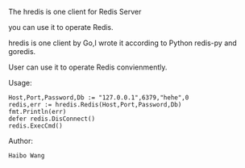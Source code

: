 The hredis is one client for Redis Server

you can use it to operate Redis.

hredis is one client by Go,I wrote it according to Python redis-py and goredis.

User can use it to operate Redis convienmently.

Usage:


	Host,Port,Password,Db := "127.0.0.1",6379,"hehe",0
	redis,err := hredis.Redis(Host,Port,Password,Db)
	fmt.Println(err)
	defer redis.DisConnect()
	redis.ExecCmd()


Author:

    Haibo Wang


